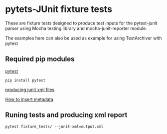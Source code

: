 # pytets-JUnit fixture tests
These are fixture tests designed to produce test inputs for the pytest-junit parser using Mocha testing library and mocha-junit-reporter module.

The examples here can also be used as example for using TestArchiver with pytest

## Required pip modules
[pytest](https://docs.pytest.org/en/5.3.2/contents.html)
```
pip install pytest
```

[producing junit xml files](https://docs.pytest.org/en/5.3.2/usage.html#creating-junitxml-format-files)

[How to insert metadata](https://docs.pytest.org/en/5.3.2/usage.html#record-testsuite-property)


## Runing tests and producing xml report
```
pytest fixture_tests/ --junit-xml=output.xml
```
